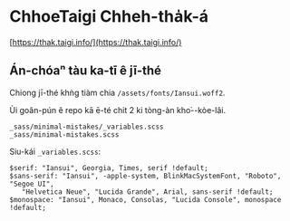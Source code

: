 # ChhoeTaigi Chheh-tha̍k-á

[https://thak.taigi.info/](https://thak.taigi.info/)

## Án-chóaⁿ tàu ka-tī ê jī-thé

Chiong jī-thé khǹg tiàm chia ```/assets/fonts/Iansui.woff2```.

Ùi goân-pún ê repo kā ē-té chit 2 ki tòng-àn kho͘--kòe-lâi.

```
_sass/minimal-mistakes/_variables.scss
_sass/minimal-mistakes.scss
```

Siu-kái ```_variables.scss```:

```
$serif: "Iansui", Georgia, Times, serif !default;
$sans-serif: "Iansui", -apple-system, BlinkMacSystemFont, "Roboto", "Segoe UI",
   "Helvetica Neue", "Lucida Grande", Arial, sans-serif !default;
$monospace: "Iansui", Monaco, Consolas, "Lucida Console", monospace !default;
```
